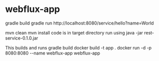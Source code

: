 # webflux-app

gradle build
gradle run
http://localhost:8080/service/hello?name=World

mvn clean
mvn install
code is in target directory
run using java -jar rest-service-0.1.0.jar

This builds and runs gradle build
docker build -t app . 
docker run -d -p 8080:8080 --name webflux-app webflux-app
